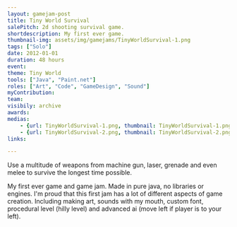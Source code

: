 ```yaml
---
layout: gamejam-post
title: Tiny World Survival
salePitch: 2d shooting survival game.
shortdescription: My first ever game.
thumbnail-img: assets/img/gamejams/TinyWorldSurvival-1.png
tags: ["Solo"]
date: 2012-01-01
duration: 48 hours
event: 
theme: Tiny World
tools: ["Java", "Paint.net"]
roles: ["Art", "Code", "GameDesign", "Sound"]
myContribution: 
team: 
visibily: archive
awards: 
medias: 
    - {url: TinyWorldSurvival-1.png, thumbnail: TinyWorldSurvival-1.png, caption: "Slope level, enemis are going down."}
    - {url: TinyWorldSurvival-2.png, thumbnail: TinyWorldSurvival-2.png, caption: "Mountain level (with random highs), with rain particles."}
links: 

---
```

Use a multitude of weapons from machine gun, laser, grenade and even melee to survive the longest time possible.

My first ever game and game jam. Made in pure java, no libraries or engines. I'm proud that this first jam has a lot of different aspects of game creation. Including making art, sounds with my mouth, custom font, procedural level (hilly level) and advanced ai (move left if player is to your left).